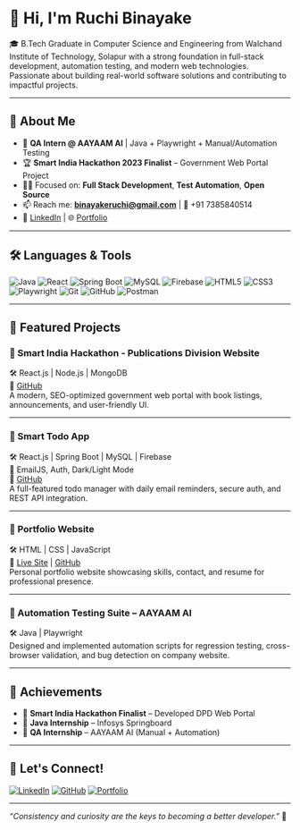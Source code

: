 # 👋 Hi, I'm Ruchi Binayake

🎓 B.Tech Graduate in Computer Science and Engineering from Walchand Institute of Technology, Solapur with a strong foundation in full-stack development, automation testing, and modern web technologies. Passionate about building real-world software solutions and contributing to impactful projects.

---

## 🔎 About Me

- 💼 **QA Intern @ AAYAAM AI** | Java + Playwright + Manual/Automation Testing
- 🏆 **Smart India Hackathon 2023 Finalist** – Government Web Portal Project
- 👩‍💻 Focused on: **Full Stack Development**, **Test Automation**, **Open Source**
- 📫 Reach me: **binayakeruchi@gmail.com** | 📱 +91 7385840514
- 🔗 [LinkedIn](https://www.linkedin.com/in/binayakeruchi) | 🌐 [Portfolio](https://ruchibinayake14.github.io/portfolio/)

---

## 🛠️ Languages & Tools

![Java](https://img.shields.io/badge/Java-%23ED8B00.svg?style=flat&logo=java&logoColor=white)
![React](https://img.shields.io/badge/React-%2320232a.svg?style=flat&logo=react&logoColor=61DAFB)
![Spring Boot](https://img.shields.io/badge/SpringBoot-6DB33F?style=flat&logo=springboot&logoColor=white)
![MySQL](https://img.shields.io/badge/MySQL-%2300f.svg?style=flat&logo=mysql&logoColor=white)
![Firebase](https://img.shields.io/badge/Firebase-FFCA28?style=flat&logo=firebase&logoColor=black)
![HTML5](https://img.shields.io/badge/HTML5-E34F26?style=flat&logo=html5&logoColor=white)
![CSS3](https://img.shields.io/badge/CSS3-1572B6?style=flat&logo=css3&logoColor=white)
![Playwright](https://img.shields.io/badge/Playwright-282C34?style=flat&logo=playwright&logoColor=green)
![Git](https://img.shields.io/badge/Git-F05032?style=flat&logo=git&logoColor=white)
![GitHub](https://img.shields.io/badge/GitHub-%23121011.svg?style=flat&logo=github&logoColor=white)
![Postman](https://img.shields.io/badge/Postman-FF6C37?style=flat&logo=postman&logoColor=white)

---

## 📂 Featured Projects

### 🔹 Smart India Hackathon - Publications Division Website  
🛠 React.js | Node.js | MongoDB  
🔗 [GitHub](https://github.com/RuchiBinayake14)  
A modern, SEO-optimized government web portal with book listings, announcements, and user-friendly UI.

---

### 🔹 Smart Todo App  
🛠 React.js | Spring Boot | MySQL | Firebase  
📌 EmailJS, Auth, Dark/Light Mode  
🔗 [GitHub](https://github.com/RuchiBinayake14)  
A full-featured todo manager with daily email reminders, secure auth, and REST API integration.

---

### 🔹 Portfolio Website  
🛠 HTML | CSS | JavaScript  
🔗 [Live Site](https://ruchibinayake14.github.io) | [GitHub](https://github.com/RuchiBinayake14/ruchibinayake14.github.io)  
Personal portfolio website showcasing skills, contact, and resume for professional presence.

---

### 🔹 Automation Testing Suite – AAYAAM AI  
🛠 Java | Playwright  
Designed and implemented automation scripts for regression testing, cross-browser validation, and bug detection on company website.

---

## 🏅 Achievements

- 🥇 **Smart India Hackathon Finalist** – Developed DPD Web Portal  
- 📜 **Java Internship** – Infosys Springboard  
- 🧪 **QA Internship** – AAYAAM AI (Manual + Automation)

---

## 🤝 Let's Connect!

[![LinkedIn](https://img.shields.io/badge/LinkedIn-blue?logo=linkedin)](https://www.linkedin.com/in/binayakeruchi)
[![GitHub](https://img.shields.io/badge/GitHub-Profile-black?logo=github)](https://github.com/RuchiBinayake14)
[![Portfolio](https://img.shields.io/badge/Portfolio-Site-orange?logo=firefox)](https://ruchibinayake14.github.io/portfolio/)

---

*“Consistency and curiosity are the keys to becoming a better developer.”* 🚀
